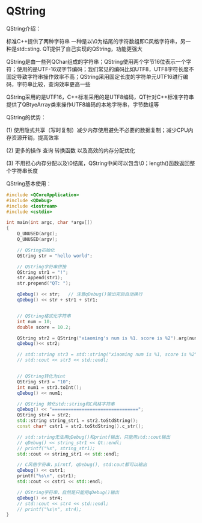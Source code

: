 # QString

QString介绍：

标准C++提供了两种字符串 一种是以\0为结尾的字符数组即C风格字符串，另一种是std::sting. QT提供了自己实现的QString，功能更强大



QString是由一些列QChar组成的字符串；QString使用两个字节16位表示一个字符；使用的是UTF-16双字节编码；我们常见的编码比如UTF8，UTF8字符长度不固定导致字符串操作效率不高；QString采用固定长度的字符单元UTF16进行编码，字符串比较，查询效率更高一些

QString采用的是UTF16，C++标准采用的是UTF8编码，QT针对C++标准字符串提供了QBtyeArray类来操作UTF8编码的本地字符串，字节数组等



QString的优势：

(1) 使用隐式共享（写时复制）减少内存使用避免不必要的数据复制；减少CPU内存资源开销，提高效率

(2) 更多的操作 查询 转换函数 以及高效的内存分配优化

(3) 不用担心内存分配以及\0结尾，QString中间可以包含\0；length()函数返回整个字符串长度





QString基本使用：

```cpp
#include <QCoreApplication>
#include <QDebug>
#include <iostream>
#include <cstdio>

int main(int argc, char *argv[])
{
    Q_UNUSED(argc);
    Q_UNUSED(argv);

    // QSring初始化
    QString str = "hello world";

    // QString字符串拼接
    QString str1 = "!";
    str.append(str1);
    str.prepend("QT: ");

    qDebug() << str;   // 注意qDebug()输出完后自动换行
    qDebug() << str + str1 + str1;


    // QString格式化字符串
    int num = 10;
    double score = 10.2;

    QString str2 = QString("xiaoming's num is %1. score is %2").arg(num).arg(score);        // QString支持格式化字符串
    qDebug()<< str2;

    // std::string str3 = std::string("xiaoming num is %1, score is %2").arg(num).arg(score);  //std::string不支持格式化字符串
    // std::cout << str3 << std::endl;


    // QString转化为int
    QString str3 = "10";
    int num1 = str3.toInt();
    qDebug() << num1;

    // QString 转化std::string和C风格字符串
    qDebug() << "================================";
    QString str4 = str2;
    std::string string_str1 = str2.toStdString();
    const char* cstr1 = str2.toStdString().c_str();

    // std::string无法用qDebug()和printf输出，只能用std::cout输出
    // qDebug() << string_str1 << Qt::endl;
    // printf("%s", string_str1);
    std::cout << string_str1 << std::endl;

    // C风格字符串，pirntf, qDebug(), std:cout都可以输出
    qDebug() << cstr1;
    printf("%s\n", cstr1);
    std::cout << cstr1 << std::endl;

    // QString字符串，自然是只能用qDebug()输出
    qDebug() << str4;
    // std::cout << str4 << std::endl;
    // printf("%s\n", str4);
}

```

